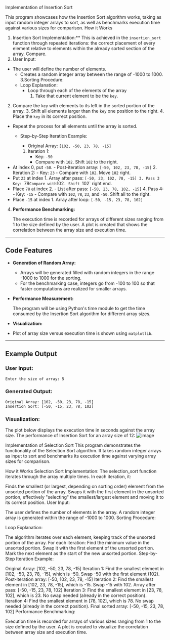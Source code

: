 Implementation of Insertion Sort

This program showcases how the Insertion Sort algorithm works, taking as input random integer arrays to sort, as well as benchmarks execution time against various sizes for comparison.
How it Works

1. Insertion Sort Implementation:**
   This is achieved in the `insertion_sort` function through repeated iterations: the correct placement of every element relative to elements within the already sorted section of the array. Compare.
2. User Input:

- The user will define the number of elements.
   - Creates a random integer array between the range of -1000 to 1000.
3.Sorting Procedure:
  - Loop Explanation:
    - Loop through each of the elements of the array
      1. Take that current element to be the `key`.
2. Compare the `key` with elements to its left in the sorted portion of the array.
   3. Shift all elements larger than the `key` one position to the right.
   4. Place the `key` in its correct position.
- Repeat the process for all elements until the array is sorted.
   - Step-by-Step Iteration Example:

     - Original Array: `[102, -50, 23, 78, -15]`
     1. Iteration 1:
        - Key: `-50`
        - Compare with `102`. Shift `102` to the right.
- At index 0, put `-50`.
        - Post-iteration array: `[-50, 102, 23, 78, -15]`
     2. Iteration 2:
        - Key: `23`
        - Compare with `102`. Move `102` right.
- Put `23` at index 1.
        Array after pass: `[-50, 23, 102, 78, -15]
    3. Pass 3
        Key: `78`
        Compare with `102`. Shift `102` right end.
- Place `78` at index 2.
        - List after pass: `[-50, 23, 78, 102, -15]`
     4. Pass 4:
        - Key: `-15`
        - Compare with `102`, `78`, `23`, and `-50`. Shift all to the right.
- Place `-15` at index 1.
    Array after loop: `[-50, -15, 23, 78, 102]`
4. **Performance Benchmarking:**

   The execution time is recorded for arrays of different sizes ranging from 1 to the size defined by the user.
   A plot is created that shows the correlation between the array size and execution time.
---

## Code Features

- **Generation of Random Array:** 
  - Arrays will be generated filled with random integers in the range -1000 to 1000 for the sorting.
  - For the benchmarking case, integers go from -100 to 100 so that faster computations are realized for smaller arrays.
- **Performance Measurement:** 

  The program will be using Python's time module to get the time consumed by the Insertion Sort algorithm for different array sizes.
- **Visualization:**

- Plot of array size versus execution time is shown using `matplotlib`.
-----

## Example Output

### User Input:
```
Enter the size of array: 5
```
### Generated Output:

```
Original Array: [102, -50, 23, 78, -15]
Insertion Sort: [-50, -15, 23, 78, 102]
```
### Visualization:

The plot below displays the execution time in seconds against the array size. The performance of Insertion Sort for an array size of 12:
![image](https://github.com/user-attachments/assets/b181e225-d618-4ff7-b6d3-38b3246d982e)

Implementation of Selection Sort
This program demonstrates the functionality of the Selection Sort algorithm. It takes random integer arrays as input to sort and benchmarks its execution time against varying array sizes for comparison.

How it Works
Selection Sort Implementation:
The selection_sort function iterates through the array multiple times. In each iteration, it:

Finds the smallest (or largest, depending on sorting order) element from the unsorted portion of the array.
Swaps it with the first element in the unsorted portion, effectively "selecting" the smallest/largest element and moving it to its correct position.
User Input:

The user defines the number of elements in the array.
A random integer array is generated within the range of -1000 to 1000.
Sorting Procedure:

Loop Explanation:

The algorithm iterates over each element, keeping track of the unsorted portion of the array.
For each iteration:
Find the minimum value in the unsorted portion.
Swap it with the first element of the unsorted portion.
Mark the next element as the start of the new unsorted portion.
Step-by-Step Iteration Example:

Original Array: [102, -50, 23, 78, -15]
Iteration 1:
Find the smallest element in [102, -50, 23, 78, -15], which is -50.
Swap -50 with the first element (102).
Post-iteration array: [-50, 102, 23, 78, -15]
Iteration 2:
Find the smallest element in [102, 23, 78, -15], which is -15.
Swap -15 with 102.
Array after pass: [-50, -15, 23, 78, 102]
Iteration 3:
Find the smallest element in [23, 78, 102], which is 23.
No swap needed (already in the correct position).
Iteration 4:
Find the smallest element in [78, 102], which is 78.
No swap needed (already in the correct position).
Final sorted array: [-50, -15, 23, 78, 102]
Performance Benchmarking:

Execution time is recorded for arrays of various sizes ranging from 1 to the size defined by the user.
A plot is created to visualize the correlation between array size and execution time.


